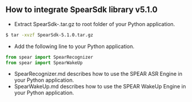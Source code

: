 ## How to integrate SpearSdk library v5.1.0

- Extract SpearSdk-<version>.tar.gz to root folder of your Python application.

```bash
$ tar -xvzf SpearSdk-5.1.0.tar.gz
```

- Add the following line to your Python application.

```python
from spear import SpearRecognizer
from spear import SpearWakeUp
```

- SpearRecognizer.md describes how to use the SPEAR ASR Engine in your Python application.
- SpearWakeUp.md describes how to use the  SPEAR WakeUp Engine in your Python application. 